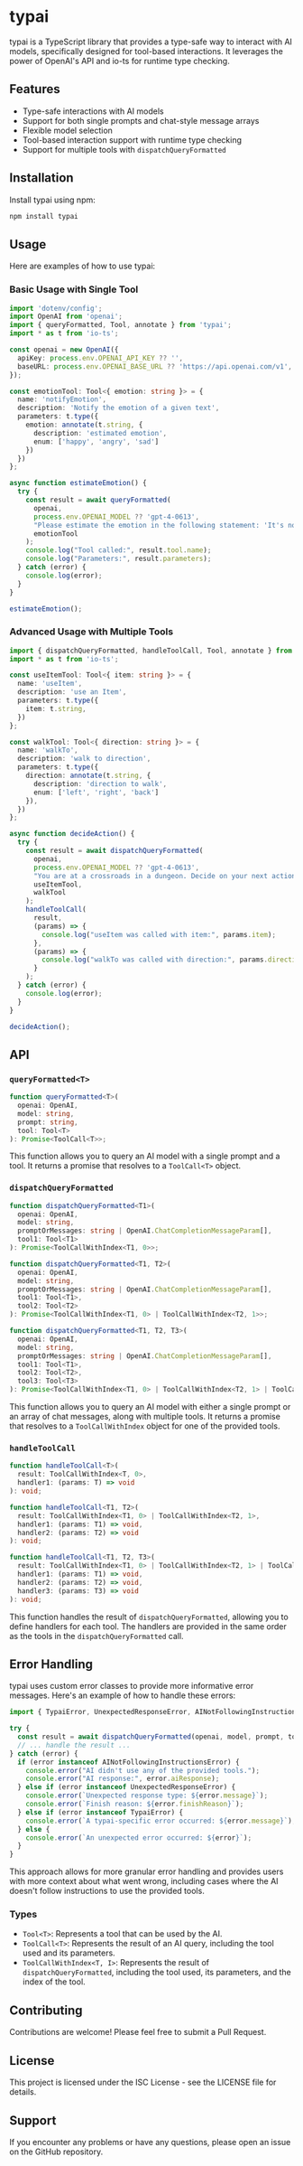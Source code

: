 # typai

typai is a TypeScript library that provides a type-safe way to interact with AI models, specifically designed for tool-based interactions. It leverages the power of OpenAI's API and io-ts for runtime type checking.

## Features

- Type-safe interactions with AI models
- Support for both single prompts and chat-style message arrays
- Flexible model selection
- Tool-based interaction support with runtime type checking
- Support for multiple tools with `dispatchQueryFormatted`

## Installation

Install typai using npm:

```bash
npm install typai
```

## Usage

Here are examples of how to use typai:

### Basic Usage with Single Tool

```typescript
import 'dotenv/config';
import OpenAI from 'openai';
import { queryFormatted, Tool, annotate } from 'typai';
import * as t from 'io-ts';

const openai = new OpenAI({
  apiKey: process.env.OPENAI_API_KEY ?? '',
  baseURL: process.env.OPENAI_BASE_URL ?? 'https://api.openai.com/v1',
});

const emotionTool: Tool<{ emotion: string }> = {
  name: 'notifyEmotion',
  description: 'Notify the emotion of a given text',
  parameters: t.type({
    emotion: annotate(t.string, {
      description: 'estimated emotion',
      enum: ['happy', 'angry', 'sad']
    })
  })
};

async function estimateEmotion() {
  try {
    const result = await queryFormatted(
      openai,
      process.env.OPENAI_MODEL ?? 'gpt-4-0613',
      "Please estimate the emotion in the following statement: 'It's not getting cooler at all! 💦'",
      emotionTool
    );
    console.log("Tool called:", result.tool.name);
    console.log("Parameters:", result.parameters);
  } catch (error) {
    console.log(error);
  }
}

estimateEmotion();
```

### Advanced Usage with Multiple Tools

```typescript
import { dispatchQueryFormatted, handleToolCall, Tool, annotate } from 'typai';
import * as t from 'io-ts';

const useItemTool: Tool<{ item: string }> = {
  name: 'useItem',
  description: 'use an Item',
  parameters: t.type({
    item: t.string,
  })
};

const walkTool: Tool<{ direction: string }> = {
  name: 'walkTo',
  description: 'walk to direction',
  parameters: t.type({
    direction: annotate(t.string, {
      description: 'direction to walk',
      enum: ['left', 'right', 'back']
    }),
  })
};

async function decideAction() {
  try {
    const result = await dispatchQueryFormatted(
      openai,
      process.env.OPENAI_MODEL ?? 'gpt-4-0613',
      "You are at a crossroads in a dungeon. Decide on your next action.",
      useItemTool,
      walkTool
    );
    handleToolCall(
      result,
      (params) => {
        console.log("useItem was called with item:", params.item);
      },
      (params) => {
        console.log("walkTo was called with direction:", params.direction);
      }
    );
  } catch (error) {
    console.log(error);
  }
}

decideAction();
```

## API

### `queryFormatted<T>`

```typescript
function queryFormatted<T>(
  openai: OpenAI,
  model: string,
  prompt: string,
  tool: Tool<T>
): Promise<ToolCall<T>>;
```

This function allows you to query an AI model with a single prompt and a tool. It returns a promise that resolves to a `ToolCall<T>` object.

### `dispatchQueryFormatted`

```typescript
function dispatchQueryFormatted<T1>(
  openai: OpenAI,
  model: string,
  promptOrMessages: string | OpenAI.ChatCompletionMessageParam[],
  tool1: Tool<T1>
): Promise<ToolCallWithIndex<T1, 0>>;

function dispatchQueryFormatted<T1, T2>(
  openai: OpenAI,
  model: string,
  promptOrMessages: string | OpenAI.ChatCompletionMessageParam[],
  tool1: Tool<T1>,
  tool2: Tool<T2>
): Promise<ToolCallWithIndex<T1, 0> | ToolCallWithIndex<T2, 1>>;

function dispatchQueryFormatted<T1, T2, T3>(
  openai: OpenAI,
  model: string,
  promptOrMessages: string | OpenAI.ChatCompletionMessageParam[],
  tool1: Tool<T1>,
  tool2: Tool<T2>,
  tool3: Tool<T3>
): Promise<ToolCallWithIndex<T1, 0> | ToolCallWithIndex<T2, 1> | ToolCallWithIndex<T3, 2>>;
```

This function allows you to query an AI model with either a single prompt or an array of chat messages, along with multiple tools. It returns a promise that resolves to a `ToolCallWithIndex` object for one of the provided tools.

### `handleToolCall`

```typescript
function handleToolCall<T>(
  result: ToolCallWithIndex<T, 0>,
  handler1: (params: T) => void
): void;

function handleToolCall<T1, T2>(
  result: ToolCallWithIndex<T1, 0> | ToolCallWithIndex<T2, 1>,
  handler1: (params: T1) => void,
  handler2: (params: T2) => void
): void;

function handleToolCall<T1, T2, T3>(
  result: ToolCallWithIndex<T1, 0> | ToolCallWithIndex<T2, 1> | ToolCallWithIndex<T3, 2>,
  handler1: (params: T1) => void,
  handler2: (params: T2) => void,
  handler3: (params: T3) => void
): void;
```

This function handles the result of `dispatchQueryFormatted`, allowing you to define handlers for each tool. The handlers are provided in the same order as the tools in the `dispatchQueryFormatted` call.

## Error Handling

typai uses custom error classes to provide more informative error messages. Here's an example of how to handle these errors:

```typescript
import { TypaiError, UnexpectedResponseError, AINotFollowingInstructionsError } from 'typai';

try {
  const result = await dispatchQueryFormatted(openai, model, prompt, tool1, tool2);
  // ... handle the result ...
} catch (error) {
  if (error instanceof AINotFollowingInstructionsError) {
    console.error("AI didn't use any of the provided tools.");
    console.error("AI response:", error.aiResponse);
  } else if (error instanceof UnexpectedResponseError) {
    console.error(`Unexpected response type: ${error.message}`);
    console.error(`Finish reason: ${error.finishReason}`);
  } else if (error instanceof TypaiError) {
    console.error(`A typai-specific error occurred: ${error.message}`);
  } else {
    console.error(`An unexpected error occurred: ${error}`);
  }
}
```

This approach allows for more granular error handling and provides users with more context about what went wrong, including cases where the AI doesn't follow instructions to use the provided tools.

### Types

- `Tool<T>`: Represents a tool that can be used by the AI.
- `ToolCall<T>`: Represents the result of an AI query, including the tool used and its parameters.
- `ToolCallWithIndex<T, I>`: Represents the result of `dispatchQueryFormatted`, including the tool used, its parameters, and the index of the tool.

## Contributing

Contributions are welcome! Please feel free to submit a Pull Request.

## License

This project is licensed under the ISC License - see the LICENSE file for details.

## Support

If you encounter any problems or have any questions, please open an issue on the GitHub repository.